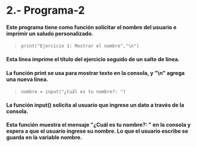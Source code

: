 # 2.- Programa-2
#### Este programa tiene como función solicitar el nombre del usuario e imprimir un saludo personalizado.
> ``` print("Ejercicio 1: Mostrar el nombre","\n") ``` 
#### Esta línea imprime el título del ejercicio seguido de un salto de línea. 
#### La función print se usa para mostrar texto en la consola, y "\n" agrega una nueva línea.
> ``` nombre = input("¿Cuál es tu nombre?: ") ```
#### La función input() solicita al usuario que ingrese un dato a través de la consola.
#### Esta función muestra el mensaje "¿Cuál es tu nombre?: " en la consola y espera a que el usuario ingrese su nombre. Lo que el usuario escribe se guarda en la variable nombre.
